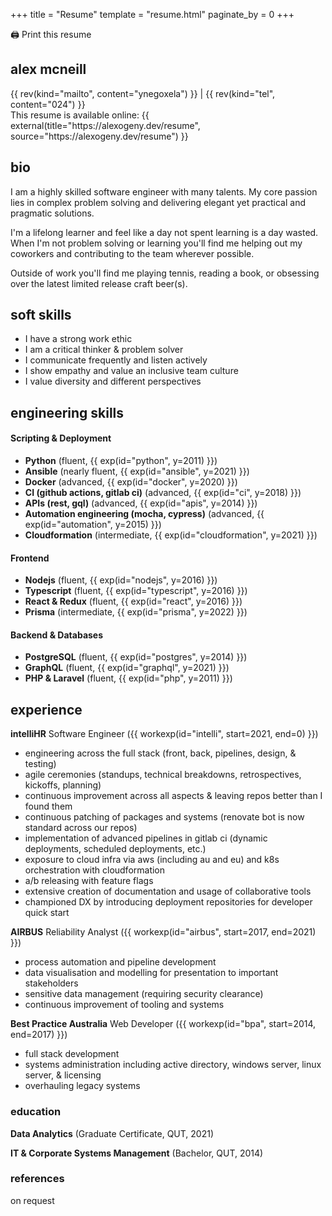 +++
title = "Resume"
template = "resume.html"
paginate_by = 0
+++

<div class="noprint">
  <a onClick="window.print();" style="cursor:pointer">🖨️ Print this resume</a>
</div>

## alex mcneill

<div class="contact">{{ rev(kind="mailto", content="ynegoxela") }} | {{ rev(kind="tel", content="024") }}</div>

<div class="print">This resume is available online: {{ external(title="https://alexogeny.dev/resume", source="https://alexogeny.dev/resume") }}</div>


## bio

I am a highly skilled software engineer with many talents. My core passion lies in complex problem solving and delivering elegant yet practical and pragmatic solutions.

I'm a lifelong learner and feel like a day not spent learning is a day wasted. When I'm not problem solving or learning you'll find me helping out my coworkers and contributing to the team wherever possible.

Outside of work you'll find me playing tennis, reading a book, or obsessing over the latest limited release craft beer(s).

## soft skills

- I have a strong work ethic
- I am a critical thinker &amp; problem solver
- I communicate frequently and listen actively
- I show empathy and value an inclusive team culture
- I value diversity and different perspectives

## engineering skills

#### Scripting &amp; Deployment

- **Python** (fluent, {{ exp(id="python", y=2011) }})
- **Ansible** (nearly fluent, {{ exp(id="ansible", y=2021) }})
- **Docker** (advanced, {{ exp(id="docker", y=2020) }})
- **CI (github actions, gitlab ci)** (advanced, {{ exp(id="ci", y=2018) }})
- **APIs (rest, gql)** (advanced, {{ exp(id="apis", y=2014) }})
- **Automation engineering (mocha, cypress)** (advanced, {{ exp(id="automation", y=2015) }})
- **Cloudformation** (intermediate, {{ exp(id="cloudformation", y=2021) }})

#### Frontend

- **Nodejs** (fluent, {{ exp(id="nodejs", y=2016) }})
- **Typescript** (fluent, {{ exp(id="typescript", y=2016) }})
- **React &amp; Redux** (fluent, {{ exp(id="react", y=2016) }})
- **Prisma** (intermediate, {{ exp(id="prisma", y=2022) }})

#### Backend &amp; Databases

- **PostgreSQL** (fluent, {{ exp(id="postgres", y=2014) }})
- **GraphQL** (fluent, {{ exp(id="graphql", y=2021) }})
- **PHP &amp; Laravel** (fluent, {{ exp(id="php", y=2011) }})

## experience

**intelliHR** Software Engineer ({{ workexp(id="intelli", start=2021, end=0) }})

- engineering across the full stack (front, back, pipelines, design, &amp; testing)
- agile ceremonies (standups, technical breakdowns, retrospectives, kickoffs, planning)
- continuous improvement across all aspects &amp; leaving repos better than I found them
- continuous patching of packages and systems (renovate bot is now standard across our repos)
- implementation of advanced pipelines in gitlab ci (dynamic deployments, scheduled deployments, etc.)
- exposure to cloud infra via aws (including au and eu) and k8s orchestration with cloudformation
- a/b releasing with feature flags
- extensive creation of documentation and usage of collaborative tools
- championed DX by introducing deployment repositories for developer quick start

**AIRBUS** Reliability Analyst ({{ workexp(id="airbus", start=2017, end=2021) }})

- process automation and pipeline development
- data visualisation and modelling for presentation to important stakeholders
- sensitive data management (requiring security clearance)
- continuous improvement of tooling and systems

**Best Practice Australia** Web Developer ({{ workexp(id="bpa", start=2014, end=2017) }})

- full stack development
- systems administration including active directory, windows server, linux server, &amp; licensing
- overhauling legacy systems

### education

**Data Analytics** (Graduate Certificate, QUT, 2021)

**IT &amp; Corporate Systems Management** (Bachelor, QUT, 2014)

### references

on request
